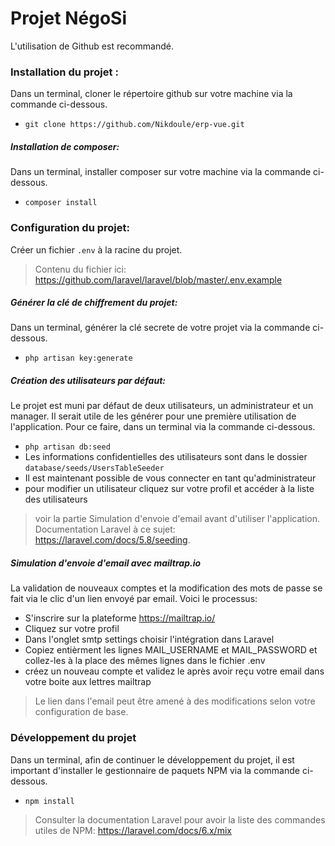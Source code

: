 # Projet NégoSi
L'utilisation de Github est recommandé. 
### Installation du projet :
Dans un terminal, cloner le répertoire github sur votre machine via la commande ci-dessous.
- ``` git clone https://github.com/Nikdoule/erp-vue.git ```
##### Installation de composer:
Dans un terminal, installer composer sur votre machine via la commande ci-dessous.
- ``` composer install ```
### Configuration du projet:
Créer un fichier ```.env``` à la racine du projet.
>Contenu du fichier ici: https://github.com/laravel/laravel/blob/master/.env.example
##### Générer la clé de chiffrement du projet:
Dans un terminal, générer la clé secrete de votre projet via la commande ci-dessous.
- ```php artisan key:generate```
##### Création des utilisateurs par défaut:
Le projet est muni par défaut de deux utilisateurs, un administrateur et un manager. Il serait utile de les générer pour une première utilisation de l'application. Pour ce faire, dans un terminal via la commande ci-dessous.
- ``` php artisan db:seed ```
- Les informations confidentielles des utilisateurs sont dans le dossier ```database/seeds/UsersTableSeeder``` 
- Il est maintenant possible de vous connecter en tant qu'administrateur
- pour modifier un utilisateur cliquez sur votre profil et accéder à la liste des utilisateurs
>voir la partie Simulation d'envoie d'email avant d'utiliser l'application. Documentation Laravel à ce sujet: https://laravel.com/docs/5.8/seeding.
##### Simulation d'envoie d'email avec mailtrap.io
La validation de nouveaux comptes et la modification des mots de passe se fait via le clic d'un lien envoyé par email.
Voici le processus:
- S'inscrire sur la plateforme https://mailtrap.io/
- Cliquez sur votre profil
- Dans l'onglet smtp settings choisir l'intégration dans Laravel
- Copiez entièrment les lignes MAIL_USERNAME et MAIL_PASSWORD et collez-les à la place des mêmes lignes dans le fichier .env
- créez un nouveau compte et validez le après avoir reçu votre email dans votre boite aux lettres mailtrap
>Le lien dans l'email peut être amené à des modifications selon votre configuration de base.

### Développement du projet
Dans un terminal, afin de continuer le développement du projet, il est important d'installer le gestionnaire de paquets NPM via la commande ci-dessous.
- ``` npm install ```
>Consulter la documentation Laravel pour avoir la liste des commandes utiles de NPM: https://laravel.com/docs/6.x/mix


